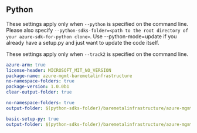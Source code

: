 ## Python

These settings apply only when `--python` is specified on the command line.
Please also specify `--python-sdks-folder=<path to the root directory of your azure-sdk-for-python clone>`.
Use --python-mode=update if you already have a setup.py and just want to update the code itself.

These settings apply only when `--track2` is specified on the command line.

``` yaml $(track2)
azure-arm: true
license-header: MICROSOFT_MIT_NO_VERSION
package-name: azure-mgmt-baremetalinfrastructure
no-namespace-folders: true
package-version: 1.0.0b1
clear-output-folder: true
```

``` yaml $(python-mode) == 'update' && $(track2)
no-namespace-folders: true
output-folder: $(python-sdks-folder)/baremetalinfrastructure/azure-mgmt-baremetalinfrastructure/azure/mgmt/baremetalinfrastructure
```

``` yaml $(python-mode) == 'create' && $(track2)
basic-setup-py: true
output-folder: $(python-sdks-folder)/baremetalinfrastructure/azure-mgmt-baremetalinfrastructure
```